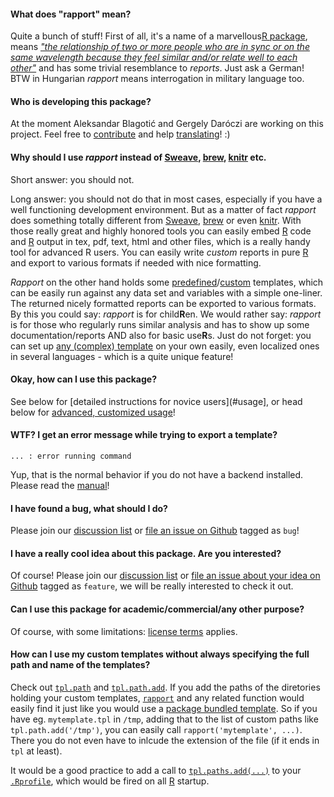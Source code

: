 #### What does "rapport" mean?

Quite a bunch of stuff! First of all, it's a name of a marvellous<a id="infinite-loop" href="#infinite-loop">R package</a>, means *["the relationship of two or more people who are in sync or on the same wavelength because they feel similar and/or relate well to each other"](http://en.wikipedia.org/wiki/Rapport)* and has some trivial resemblance to *reports*. Just ask a German! BTW in Hungarian *rapport* means interrogation in military language too.

<a id="authors"> </a>
#### Who is developing this package?

At the moment Aleksandar Blagotić and Gergely Daróczi are working on this project. Feel free to [contribute](#custom) and help [translating](#translate)! :)

#### Why should I use *rapport* instead of [Sweave](http://www.stat.uni-muenchen.de/~leisch/Sweave/), [brew](http://cran.r-project.org/web/packages/brew/index.html), [knitr](https://github.com/yihui/knitr) etc.

Short answer: you should not.

Long answer:  you should not do that in most cases, especially if you have a well functioning development environment. But as a matter of fact *rapport* does something totally different from [Sweave](http://www.stat.uni-muenchen.de/~leisch/Sweave/), [brew](http://cran.r-project.org/web/packages/brew/index.html) or even [knitr](https://github.com/yihui/knitr). With those really great and highly honored tools you can easily embed [R](http://www.r-project.org/) code and [R](http://www.r-project.org/) output  in tex, pdf, text, html and other files, which is a really handy tool for advanced R users. You can easily write *custom* reports in pure [R](http://www.r-project.org/) and export to various formats if needed with nice formatting.

*Rapport* on the other hand holds some [predefined](#templates)/[custom](#custom) templates, which can be easily run against any data set and variables with a simple one-liner. The returned nicely formatted reports can be exported to various formats. By this you could say: *rapport* is for child**R**en. We would rather say: *rapport* is for those who regularly runs similar analysis and has to show up some documentation/reports AND also for basic use**R**s. Just do not forget: you can set up [any (complex) template](#custom) on your own easily, even localized ones in several languages - which is a quite unique feature! 

#### Okay, how can I use this package?

See below for [detailed instructions for novice users](#usage], or head below for [advanced, customized usage](#translate)!

#### WTF? I get an error message while trying to export a template?

```
... : error running command
```

Yup, that is the normal behavior if you do not have a backend installed. Please read the [manual](#install)!  

#### I have found a bug, what should I do?

Please join our [discussion list](#discuss) or [file an issue on Github](https://github.com/aL3xa/rapport/issues) tagged as `bug`!

#### I have a really cool idea about this package. Are you interested?

Of course! Please join our [discussion list](#discuss) or [file an issue about your idea on Github](https://github.com/aL3xa/rapport/issues) tagged as `feature`, we will be really interested to check it out.

#### Can I use this package for academic/commercial/any other purpose?

Of course, with some limitations: [license terms](#license) applies.

#### How can I use my custom templates without always specifying the full path and name of the templates?

Check out [`tpl.path`](#tpl.path) and [`tpl.path.add`](#tpl.path.add). If you add the paths of the diretories holding your custom templates, [`rapport`](#rapport) and any related function would easily find it just like you would use a [package bundled template](#templates). So if you have eg. `mytemplate.tpl` in `/tmp`, adding that to the list of custom paths like `tpl.path.add('/tmp')`, you can easily call `rapport('mytemplate', ...)`. There you do not even have to inlcude the extension of the file (if it ends in `tpl` at least).

It would be a good practice to add a call to [`tpl.paths.add(...)`](#tpl.paths.add) to your [`.Rprofile`](http://www.statmethods.net/interface/customizing.html), which would be fired on all [R](http://www.r-project.org/) startup.
